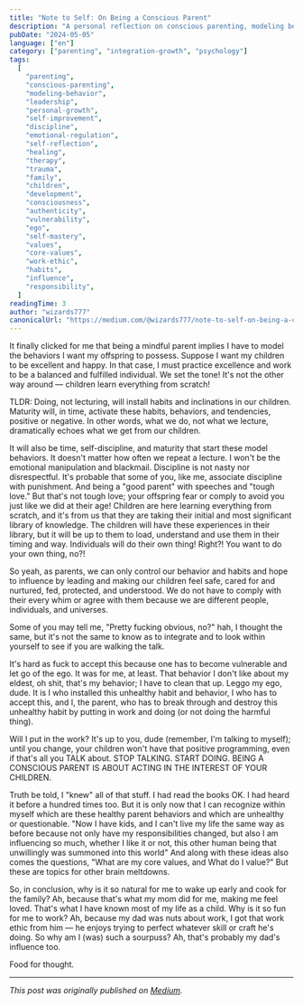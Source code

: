 ```yaml
---
title: "Note to Self: On Being a Conscious Parent"
description: "A personal reflection on conscious parenting, modeling behaviors, and the importance of leading by example."
pubDate: "2024-05-05"
language: ["en"]
category: ["parenting", "integration-growth", "psychology"]
tags:
  [
    "parenting",
    "conscious-parenting",
    "modeling-behavior",
    "leadership",
    "personal-growth",
    "self-improvement",
    "discipline",
    "emotional-regulation",
    "self-reflection",
    "healing",
    "therapy",
    "trauma",
    "family",
    "children",
    "development",
    "consciousness",
    "authenticity",
    "vulnerability",
    "ego",
    "self-mastery",
    "values",
    "core-values",
    "work-ethic",
    "habits",
    "influence",
    "responsibility",
  ]
readingTime: 3
author: "wizards777"
canonicalUrl: "https://medium.com/@wizards777/note-to-self-on-being-a-conscious-parent-a1c0e429f5fb"
---
```


It finally clicked for me that being a mindful parent implies I have to model the behaviors I want my offspring to possess. Suppose I want my children to be excellent and happy. In that case, I must practice excellence and work to be a balanced and fulfilled individual. We set the tone! It's not the other way around — children learn everything from scratch!

TLDR: Doing, not lecturing, will install habits and inclinations in our children. Maturity will, in time, activate these habits, behaviors, and tendencies, positive or negative. In other words, what we do, not what we lecture, dramatically echoes what we get from our children.

It will also be time, self-discipline, and maturity that start these model behaviors. It doesn't matter how often we repeat a lecture. I won't be the emotional manipulation and blackmail. Discipline is not nasty nor disrespectful. It's probable that some of you, like me, associate discipline with punishment. And being a "good parent" with speeches and "tough love." But that's not tough love; your offspring fear or comply to avoid you just like we did at their age! Children are here learning everything from scratch, and it's from us that they are taking their initial and most significant library of knowledge. The children will have these experiences in their library, but it will be up to them to load, understand and use them in their timing and way. Individuals will do their own thing! Right?! You want to do your own thing, no?!

So yeah, as parents, we can only control our behavior and habits and hope to influence by leading and making our children feel safe, cared for and nurtured, fed, protected, and understood. We do not have to comply with their every whim or agree with them because we are different people, individuals, and universes.

Some of you may tell me, "Pretty fucking obvious, no?" hah, I thought the same, but it's not the same to know as to integrate and to look within yourself to see if you are walking the talk.

It's hard as fuck to accept this because one has to become vulnerable and let go of the ego. It was for me, at least. That behavior I don't like about my eldest, oh shit, that's my behavior; I have to clean that up. Leggo my ego, dude. It is I who installed this unhealthy habit and behavior, I who has to accept this, and I, the parent, who has to break through and destroy this unhealthy habit by putting in work and doing (or not doing the harmful thing).

Will I put in the work? It's up to you, dude (remember, I'm talking to myself); until you change, your children won't have that positive programming, even if that's all you TALK about. STOP TALKING. START DOING. BEING A CONSCIOUS PARENT IS ABOUT ACTING IN THE INTEREST OF YOUR CHILDREN.

Truth be told, I "knew" all of that stuff. I had read the books OK. I had heard it before a hundred times too. But it is only now that I can recognize within myself which are these healthy parent behaviors and which are unhealthy or questionable. "Now I have kids, and I can't live my life the same way as before because not only have my responsibilities changed, but also I am influencing so much, whether I like it or not, this other human being that unwillingly was summoned into this world" And along with these ideas also comes the questions, "What are my core values, and What do I value?" But these are topics for other brain meltdowns.

So, in conclusion, why is it so natural for me to wake up early and cook for the family? Ah, because that's what my mom did for me, making me feel loved. That's what I have known most of my life as a child. Why is it so fun for me to work? Ah, because my dad was nuts about work, I got that work ethic from him — he enjoys trying to perfect whatever skill or craft he's doing. So why am I (was) such a sourpuss? Ah, that's probably my dad's influence too.

Food for thought.

---

_This post was originally published on [Medium](https://medium.com/@wizards777/note-to-self-on-being-a-conscious-parent-a1c0e429f5fb)._
